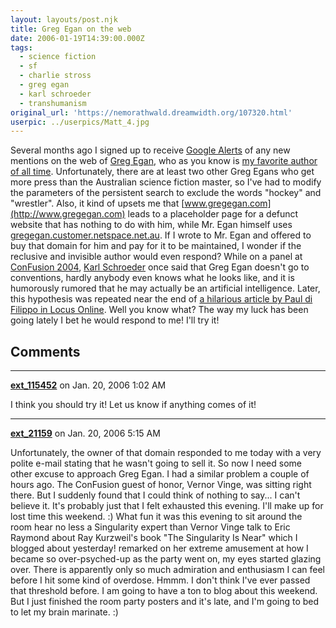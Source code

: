 ```yaml
---
layout: layouts/post.njk
title: Greg Egan on the web
date: 2006-01-19T14:39:00.000Z
tags:
  - science fiction
  - sf
  - charlie stross
  - greg egan
  - karl schroeder
  - transhumanism
original_url: 'https://nemorathwald.dreamwidth.org/107320.html'
userpic: ../userpics/Matt_4.jpg
---
```

Several months ago I signed up to receive [Google Alerts](http://www.google.com/alerts) of any new mentions on the web of [Greg Egan](http://gregegan.customer.netspace.net.au/), who as you know is [my favorite author of all time](http://www.nemorathwald.com/SFandF.htm). Unfortunately, there are at least two other Greg Egans who get more press than the Australian science fiction master, so I've had to modify the parameters of the persistent search to exclude the words "hockey" and "wrestler". Also, it kind of upsets me that [www.gregegan.com](http://www.gregegan.com) leads to a placeholder page for a defunct website that has nothing to do with him, while Mr. Egan himself uses [gregegan.customer.netspace.net.au](http://gregegan.customer.netspace.net.au/). If I wrote to Mr. Egan and offered to buy that domain for him and pay for it to be maintained, I wonder if the reclusive and invisible author would even respond? While on a panel at [ConFusion 2004](http://www.stilyagi.org/cons/2006/), [Karl Schroeder](http://www.karlschroeder.com/) once said that Greg Egan doesn't go to conventions, hardly anybody even knows what he looks like, and it is humorously rumored that he may actually be an artificial intelligence. Later, this hypothesis was repeated near the end of [a hilarious article by Paul di Filippo in Locus Online](http://www.locusmag.com/2005/Features/0401_Stross.html). Well you know what? The way my luck has been going lately I bet he would respond to me! I'll try it!

## Comments

---

**[ext_115452](https://www.dreamwidth.org/users/ext_115452)** on Jan. 20, 2006 1:02 AM

I think you should try it! Let us know if anything comes of it!

---

**[ext_21159](https://www.dreamwidth.org/users/ext_21159)** on Jan. 20, 2006 5:15 AM

Unfortunately, the owner of that domain responded to me today with a very polite e-mail stating that he wasn't going to sell it. So now I need some other excuse to approach Greg Egan. I had a similar problem a couple of hours ago. The ConFusion guest of honor, Vernor Vinge, was sitting right there. But I suddenly found that I could think of nothing to say... I can't believe it. It's probably just that I felt exhausted this evening. I'll make up for lost time this weekend. :) What fun it was this evening to sit around the room hear no less a Singularity expert than Vernor Vinge talk to Eric Raymond about Ray Kurzweil's book "The Singularity Is Near" which I blogged about yesterday! remarked on her extreme amusement at how I became so over-psyched-up as the party went on, my eyes started glazing over. There is apparently only so much admiration and enthusiasm I can feel before I hit some kind of overdose. Hmmm. I don't think I've ever passed that threshold before. I am going to have a ton to blog about this weekend. But I just finished the room party posters and it's late, and I'm going to bed to let my brain marinate. :)
